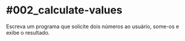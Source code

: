 # #002_calculate-values

Escreva um programa que solicite dois números ao usuário, some-os e exibe o resultado.
